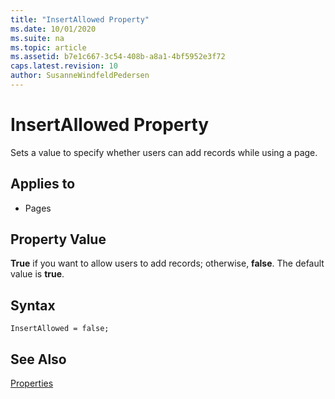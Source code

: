 ```yaml
---
title: "InsertAllowed Property"
ms.date: 10/01/2020
ms.suite: na
ms.topic: article
ms.assetid: b7e1c667-3c54-408b-a8a1-4bf5952e3f72
caps.latest.revision: 10
author: SusanneWindfeldPedersen
---
```


# InsertAllowed Property

Sets a value to specify whether users can add records while using a page.  
  
## Applies to  
  
- Pages  
  
## Property Value  

**True** if you want to allow users to add records; otherwise, **false**. The default value is **true**.  

## Syntax

```AL
InsertAllowed = false;
```
 
## See Also

[Properties](devenv-properties.md)